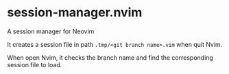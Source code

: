 # session-manager.nvim
A session manager for Neovim

It creates a session file in path `.tmp/<git branch name>.vim` when quit Nvim.

When open Nvim, it checks the branch name and find the corresponding session file to load.
